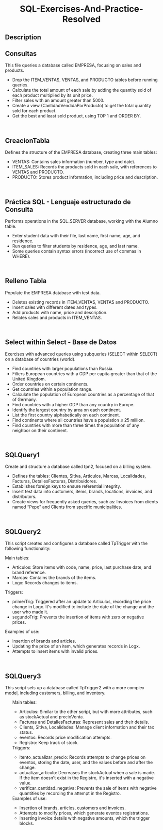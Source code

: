 <h1 align="center">SQL-Exercises-And-Practice-Resolved</h1>

## Description

<h2>Consultas</h2>
<p>This file queries a database called EMPRESA, focusing on sales and products.</p>
<ul>
    <li>Drop the ITEM_VENTAS, VENTAS, and PRODUCTO tables before running queries.</li>
    <li>Calculate the total amount of each sale by adding the quantity sold of each product multiplied by its unit price.</li>
    <li>Filter sales with an amount greater than 5000.</li>
    <li>Create a view (CantidadVendidaPorProducto) to get the total quantity sold for each product.</li>
    <li>Get the best and least sold product, using TOP 1 and ORDER BY.</li>
</ul>
<br>
<h2>CreacionTabla</h2>
<p>Defines the structure of the EMPRESA database, creating three main tables:</p>
<ul>
    <li>VENTAS: Contains sales information (number, type and date).</li>
    <li>ITEM_SALES: Records the products sold in each sale, with references to VENTAS and PRODUCTO.</li>
    <li>PRODUCTO: Stores product information, including price and description.</li>
</ul>
<br>
<h2>Práctica SQL - Lenguaje estructurado de Consulta</h2>
<p>Performs operations in the SQL_SERVER database, working with the Alumno table.</p>
<ul>
    <li>Enter student data with their file, last name, first name, age, and residence.</li>
    <li>Run queries to filter students by residence, age, and last name.</li>
    <li>Some queries contain syntax errors (incorrect use of commas in WHERE).</li>
</ul>
<br>
<h2>Relleno Tabla</h2>
<p>Populate the EMPRESA database with test data.</p>
<ul>
    <li>Deletes existing records in ITEM_VENTAS, VENTAS and PRODUCTO.</li>
    <li>Insert sales with different dates and types.</li>
    <li>Add products with name, price and description.</li>
    <li>Relates sales and products in ITEM_VENTAS.</li>
</ul>
<br>
<h2>Select within Select - Base de Datos</h2>
<p>Exercises with advanced queries using subqueries (SELECT within SELECT) on a database of countries (world).</p>
<ul>
    <li>Find countries with larger populations than Russia.</li>
    <li>Filters European countries with a GDP per capita greater than that of the United Kingdom.</li>
    <li>Order countries on certain continents.</li>
    <li>Get countries within a population range.</li>
    <li>Calculate the population of European countries as a percentage of that of Germany.</li>
    <li>Find countries with a higher GDP than any country in Europe.</li>
    <li>Identify the largest country by area on each continent.</li>
    <li>List the first country alphabetically on each continent.</li>
    <li>Find continents where all countries have a population ≤ 25 million.</li>
    <li>Find countries with more than three times the population of any neighbor on their continent.</li>
</ul>
<br>
<h2>SQLQuery1</h2>
<p>Create and structure a database called tpn2, focused on a billing system.</p>
<ul>
    <li>Defines the tables: Clientes, SitIva, Articulos, Marcas, Localidades, Facturas, DetallesFacturas, Distribuidores.</li>
    <li>Establishes foreign keys to ensure referential integrity.</li>
    <li>Insert test data into customers, items, brands, locations, invoices, and distributors.</li>
    <li>Create views for frequently asked queries, such as: Invoices from clients named “Pepe” and Clients from specific municipalities.</li>
</ul>
<br>
<h2>SQLQuery2</h2>
<p>This script creates and configures a database called TpTrigger with the following functionality:</p>
<p>Main tables:</p>
    <ul>
        <li>Articulos: Store items with code, name, price, last purchase date, and brand reference.</li>
        <li>Marcas: Contains the brands of the items.</li>
        <li>Logx: Records changes to items.</li>
    </ul>
    <p>Triggers:</p>
    <ul>
        <li>primerTrig: Triggered after an update to Articulos, recording the price change in Logx. It's modified to include the date of the change and the user who made it.</li>
        <li>segundoTrig: Prevents the insertion of items with zero or negative prices.</li>
    </ul>
    <p>Examples of use:</p>
    <ul>
        <li>Insertion of brands and articles.</li>
        <li>Updating the price of an item, which generates records in Logx.</li>
        <li>Attempts to insert items with invalid prices.</li>
    </ul>
<br>
<h2>SQLQuery3</h2>
<p>This script sets up a database called TpTrigger2 with a more complex model, including customers, billing, and inventory.</p>
<ul>
    Main tables:
    <ul>
        <li>Articulos: Similar to the other script, but with more attributes, such as stockActual and precioVenta.</li>
        <li>Facturas and DetallesFacturas: Represent sales and their details.</li>
        <li>Clients, SitIva, Localidades: Manage client information and their tax status.</li>
        <li>eventos: Records price modification attempts.</li>
        <li>Registro: Keep track of stock.</li>
    </ul>
    Triggers:
    <ul>
        <li>itento_actualizar_precio: Records attempts to change prices on eventos, storing the date, user, and the values ​​before and after the change.</li>
        <li>actualizar_articulo: Decreases the stockActual when a sale is made. If the item doesn't exist in the Registro, it's inserted with a negative value.</li>
        <li>verificar_cantidad_negativa: Prevents the sale of items with negative quantities by recording the attempt in the Registro.</li>
    </ul>
    Examples of use:
    <ul>
        <li>Insertion of brands, articles, customers and invoices.</li>
        <li>Attempts to modify prices, which generate eventos registrations.</li>
        <li>Inserting invoice details with negative amounts, which the trigger blocks.</li>
    </ul>
</ul>